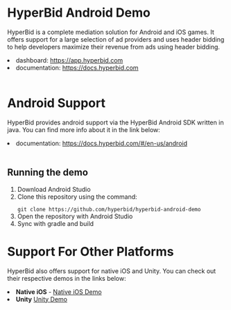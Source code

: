<h1>HyperBid Android Demo</h1>
<p>HyperBid is a complete mediation solution for Android and iOS games. It offers support for a large selection of ad providers and uses header bidding to help developers maximize their revenue from ads using header bidding.</p>
<li>dashboard: <a href="https://app.hyperbid.com">https://app.hyperbid.com</a></li>
<li>documentation: <a href="https://docs.hyperbid.com">https://docs.hyperbid.com</a></li>
<br/>
<h1>Android Support</h1>
<p>HyperBid provides android support via the HyperBid Android SDK written in java. You can find more info about it in the link below:</p>
<li>documentation: <a href="https://docs.hyperbid.com/#/en-us/android">https://docs.hyperbid.com/#/en-us/android</a></li>
<br/>
<h2>Running the demo</h2>

<ol><li>Download Android Studio</li>
<li>Clone this repository using the command:</li>
<code>
git clone https://github.com/hyperbid/hyperbid-android-demo
</code>
<li>Open the repository with Android Studio</li>
<li>Sync with gradle and build</li>
</ol>


<h1>Support For Other Platforms</h1>

HyperBid also offers support for native iOS and Unity. You can check out their respective demos in the links below:

<li><b>Native iOS</b> - <a href="https://github.com/hyperbid/hyperbid-ios-demo">Native iOS Demo</a></li>
<li><b>Unity</b> <a href="https://github.com/hyperbid/hyperbid-unity-demo">Unity Demo</a></li>